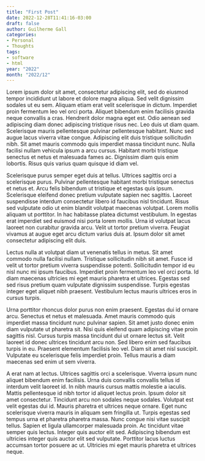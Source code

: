 ```yaml
---
title: "First Post"
date: 2022-12-28T11:41:16-03:00
draft: false
author: Guilherme Gall
categories:
- Personal
- Thoughts
tags:
- software
- html
year: "2022"
month: "2022/12"
---
```

Lorem ipsum dolor sit amet, consectetur adipiscing elit, sed do eiusmod tempor incididunt ut labore et dolore magna aliqua. Sed velit dignissim sodales ut eu sem. Aliquam etiam erat velit scelerisque in dictum. Imperdiet proin fermentum leo vel orci porta. Aliquet bibendum enim facilisis gravida neque convallis a cras. Hendrerit dolor magna eget est. Odio aenean sed adipiscing diam donec adipiscing tristique risus nec. Leo duis ut diam quam. Scelerisque mauris pellentesque pulvinar pellentesque habitant. Nunc sed augue lacus viverra vitae congue. Adipiscing elit duis tristique sollicitudin nibh. Sit amet mauris commodo quis imperdiet massa tincidunt nunc. Nulla facilisi nullam vehicula ipsum a arcu cursus. Habitant morbi tristique senectus et netus et malesuada fames ac. Dignissim diam quis enim lobortis. Risus quis varius quam quisque id diam vel.

Scelerisque purus semper eget duis at tellus. Ultrices sagittis orci a scelerisque purus. Pulvinar pellentesque habitant morbi tristique senectus et netus et. Arcu felis bibendum ut tristique et egestas quis ipsum. Scelerisque eleifend donec pretium vulputate sapien nec sagittis. Laoreet suspendisse interdum consectetur libero id faucibus nisl tincidunt. Risus sed vulputate odio ut enim blandit volutpat maecenas volutpat. Lorem mollis aliquam ut porttitor. In hac habitasse platea dictumst vestibulum. In egestas erat imperdiet sed euismod nisi porta lorem mollis. Urna id volutpat lacus laoreet non curabitur gravida arcu. Velit ut tortor pretium viverra. Feugiat vivamus at augue eget arcu dictum varius duis at. Ipsum dolor sit amet consectetur adipiscing elit duis.

Lectus nulla at volutpat diam ut venenatis tellus in metus. Sit amet commodo nulla facilisi nullam. Tristique sollicitudin nibh sit amet. Fusce id velit ut tortor pretium viverra suspendisse potenti. Sollicitudin tempor id eu nisl nunc mi ipsum faucibus. Imperdiet proin fermentum leo vel orci porta. Id diam maecenas ultricies mi eget mauris pharetra et ultrices. Egestas sed sed risus pretium quam vulputate dignissim suspendisse. Turpis egestas integer eget aliquet nibh praesent. Vestibulum lectus mauris ultrices eros in cursus turpis.

Urna porttitor rhoncus dolor purus non enim praesent. Egestas dui id ornare arcu. Senectus et netus et malesuada. Amet mauris commodo quis imperdiet massa tincidunt nunc pulvinar sapien. Sit amet justo donec enim diam vulputate ut pharetra sit. Nisi quis eleifend quam adipiscing vitae proin sagittis nisl. Cursus turpis massa tincidunt dui ut ornare lectus sit. Velit laoreet id donec ultrices tincidunt arcu non. Sed libero enim sed faucibus turpis in eu. Praesent elementum facilisis leo vel. Diam sit amet nisl suscipit. Vulputate eu scelerisque felis imperdiet proin. Tellus mauris a diam maecenas sed enim ut sem viverra.

A erat nam at lectus. Ultrices sagittis orci a scelerisque. Viverra ipsum nunc aliquet bibendum enim facilisis. Urna duis convallis convallis tellus id interdum velit laoreet id. In nibh mauris cursus mattis molestie a iaculis. Mattis pellentesque id nibh tortor id aliquet lectus proin. Ipsum dolor sit amet consectetur. Tincidunt arcu non sodales neque sodales. Volutpat est velit egestas dui id. Mauris pharetra et ultrices neque ornare. Eget nunc scelerisque viverra mauris in aliquam sem fringilla ut. Turpis egestas sed tempus urna et pharetra pharetra massa. Nunc congue nisi vitae suscipit tellus. Sapien et ligula ullamcorper malesuada proin. Ac tincidunt vitae semper quis lectus. Integer quis auctor elit sed. Adipiscing bibendum est ultricies integer quis auctor elit sed vulputate. Porttitor lacus luctus accumsan tortor posuere ac ut. Ultricies mi eget mauris pharetra et ultrices neque.
